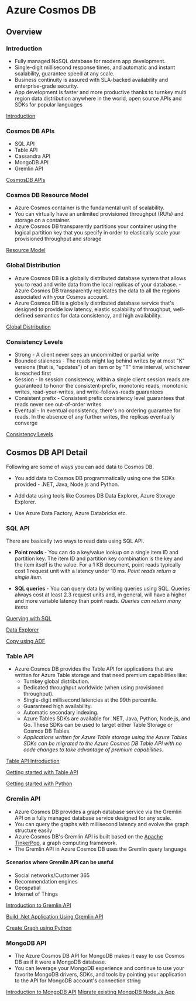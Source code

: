 # Azure Cosmos DB

## Overview

### Introduction

- Fully managed NoSQL database for modern app development.
- Single-digit millisecond response times, and automatic and instant scalability, guarantee speed at any scale.
- Business continuity is assured with SLA-backed availability and enterprise-grade security.
- App development is faster and more productive thanks to turnkey multi region data distribution anywhere in the world, open source APIs and SDKs for popular languages

[Introduction](https://docs.microsoft.com/en-us/azure/cosmos-db/introduction)

### Cosmos DB APIs

- SQL API
- Table API
- Cassandra API
- MongoDB API
- Gremlin API

[CosmosDB APIs](https://docs.microsoft.com/en-us/azure/cosmos-db/choose-api)

### Cosmos DB Resource Model

- Azure Cosmos container is the fundamental unit of scalability.
- You can virtually have an unlimited provisioned throughput (RU/s) and storage on a container.
- Azure Cosmos DB transparently partitions your container using the logical partition key that you specify in order to elastically scale your provisioned throughput and storage

[Resource Model](https://docs.microsoft.com/en-us/azure/cosmos-db/account-databases-containers-items)

### Global Distribution

- Azure Cosmos DB is a globally distributed database system that allows you to read and write data from the local replicas of your database. - Azure Cosmos DB transparently replicates the data to all the regions associated with your Cosmos account.
- Azure Cosmos DB is a globally distributed database service that's designed to provide low latency, elastic scalability of throughput, well-defined semantics for data consistency, and high availability.

[Global Distribution](https://docs.microsoft.com/en-us/azure/cosmos-db/distribute-data-globally)

### Consistency Levels

- Strong - A client never sees an uncommitted or partial write
- Bounded staleness - The reads might lag behind writes by at most "K" versions (that is, "updates") of an item or by "T" time interval, whichever is reached first
- Session - In session consistency, within a single client session reads are guaranteed to honor the consistent-prefix, monotonic reads, monotonic writes, read-your-writes, and write-follows-reads guarantees
- Consistent prefix - Consistent prefix consistency level guarantees that reads never see out-of-order writes
- Eventual - In eventual consistency, there's no ordering guarantee for reads. In the absence of any further writes, the replicas eventually converge

[Consistency Levels](https://docs.microsoft.com/en-us/azure/cosmos-db/consistency-levels)

## Cosmos DB API Detail

Following are some of ways you can add data to Cosmos DB.

- You add data to Cosmos DB programmatically using one the SDKs provided - .NET, Java, Node.js and Python.

- Add data using tools like Cosmos DB Data Explorer, Azure Storage Explorer.

- Use Azure Data Factory, Azure Databricks etc.

### SQL API

There are basically two ways to read data using SQL API.

- **Point reads** - You can do a key/value lookup on a single item ID and partition key. The item ID and partition key combination is the key and the item itself is the value. For a 1 KB document, point reads typically cost 1 request unit with a latency under 10 ms. _Point reads return a single item_.

- **SQL queries** - You can query data by writing queries using SQL. Queries always cost at least 2.3 request units and, in general, will have a higher and more variable latency than point reads. _Queries can return many items_

[Querying with SQL](https://docs.microsoft.com/en-us/azure/cosmos-db/sql/sql-query-getting-started)

[Data Explorer](https://docs.microsoft.com/en-us/azure/cosmos-db/data-explorer)

[Copy using ADF](https://docs.microsoft.com/en-us/azure/data-factory/connector-azure-cosmos-db?tabs=data-factory)

### Table API

- Azure Cosmos DB provides the Table API for applications that are written for Azure Table storage and that need premium capabilities like:
  - Turnkey global distribution.
  - Dedicated throughput worldwide (when using provisioned throughput).
  - Single-digit millisecond latencies at the 99th percentile.
  - Guaranteed high availability.
  - Automatic secondary indexing.
  - Azure Tables SDKs are available for .NET, Java, Python, Node.js, and Go. These SDKs can be used to target either Table Storage or Cosmos DB Tables.
  - _Applications written for Azure Table storage using the Azure Tables SDKs can be migrated to the Azure Cosmos DB Table API with no code changes to take advantage of premium capabilities_.

[Table API Introduction](https://docs.microsoft.com/en-us/azure/cosmos-db/table/introduction)

[Getting started with Table API](https://willvelida.medium.com/getting-started-with-the-table-api-in-azure-cosmos-db-1509fd52e46b)

[Getting started with Python](https://docs.microsoft.com/en-gb/azure/cosmos-db/table/how-to-use-python)

### Gremlin API

- Azure Cosmos DB provides a graph database service via the Gremlin API on a fully managed database service designed for any scale.
- You can query the graphs with millisecond latency and evolve the graph structure easily
- Azure Cosmos DB's Gremlin API is built based on the [Apache TinkerPop](https://tinkerpop.apache.org), a graph computing framework.
- The Gremlin API in Azure Cosmos DB uses the Gremlin query language.

#### Scenarios where Gremlin API can be useful

- Social networks/Customer 365
- Recommendation engines
- Geospatial
- Internet of Things

[Introduction to Gremlin API](https://docs.microsoft.com/en-us/azure/cosmos-db/graph/graph-introduction)

[Build .Net Application Using Gremlin API](https://docs.microsoft.com/en-us/azure/cosmos-db/graph/create-graph-dotnet)

[Create Graph using Python](https://docs.microsoft.com/en-us/azure/cosmos-db/graph/create-graph-python)

### MongoDB API

- The Azure Cosmos DB API for MongoDB makes it easy to use Cosmos DB as if it were a MongoDB database.
- You can leverage your MongoDB experience and continue to use your favorite MongoDB drivers, SDKs, and tools by pointing your application to the API for MongoDB account's connection string

[Introduction to MongoDB API](https://docs.microsoft.com/en-us/azure/cosmos-db/mongodb/mongodb-introduction)
[Migrate existing MongoDB Node.Js App](https://docs.microsoft.com/en-us/azure/cosmos-db/mongodb/create-mongodb-nodejs)
